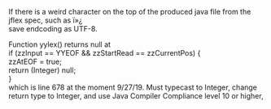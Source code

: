 If there is a weird character on the top of the produced java file from the jflex spec, such as ï»¿  
save endcoding as UTF-8.

Function yylex() returns null at  
if (zzInput == YYEOF && zzStartRead == zzCurrentPos) {  
        zzAtEOF = true;  
        return (Integer) null;  
      }  
which is line 678 at the moment 9/27/19. Must typecast to Integer, change return type to Integer, and use Java Compiler Compliance level 10 or higher,  
